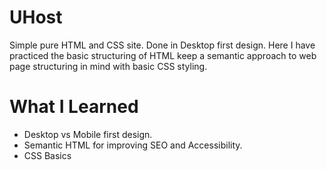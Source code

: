 # UHost

Simple pure HTML and CSS site.
Done in Desktop first design. Here I have practiced the basic structuring of HTML keep a semantic approach to web page structuring in mind with basic CSS styling.

# What I Learned

- Desktop vs Mobile first design.
- Semantic HTML for improving SEO and Accessibility.
- CSS Basics
